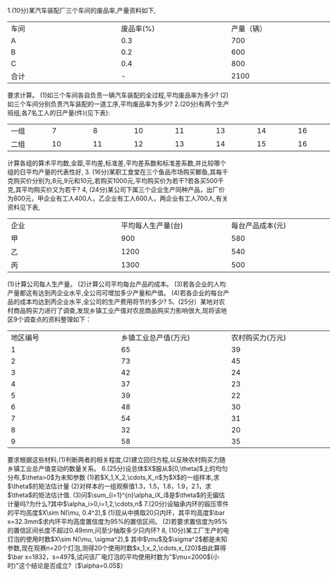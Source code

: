 1.(10分)某汽车装配厂三个车间的废品率,产量资料如下,
 <table data-lake-id="K7pis" id="K7pis" width-mode="contain" class="lake-table" style="width: 750px"><colgroup><col width="250"><col width="250"><col width="250"></colgroup><tbody><tr data-lake-id="uf6f761a8" id="uf6f761a8"><td data-lake-id="u0e698c3f" id="u0e698c3f">车间
 </td><td data-lake-id="ua46d55a3" id="ua46d55a3">废品率(%)
 </td><td data-lake-id="u68fa16ab" id="u68fa16ab">产量（辆）
 </td></tr><tr data-lake-id="uf3578975" id="uf3578975"><td data-lake-id="u1abc3b57" id="u1abc3b57">A
 </td><td data-lake-id="u4302e21f" id="u4302e21f">0.3
 </td><td data-lake-id="u0819da5d" id="u0819da5d">700
 </td></tr><tr data-lake-id="u54aaca3e" id="u54aaca3e"><td data-lake-id="ua6f4a036" id="ua6f4a036">B
 </td><td data-lake-id="u1acbf567" id="u1acbf567">0.2
 </td><td data-lake-id="u7c02fd1a" id="u7c02fd1a">600
 </td></tr><tr data-lake-id="u5dfde37e" id="u5dfde37e"><td data-lake-id="ufe080db6" id="ufe080db6">C
 </td><td data-lake-id="u7423e7ad" id="u7423e7ad">0.4
 </td><td data-lake-id="uc16c8aec" id="uc16c8aec">800
 </td></tr><tr data-lake-id="ub8aebcda" id="ub8aebcda"><td data-lake-id="u9d8429d4" id="u9d8429d4">合计
 </td><td data-lake-id="uee82dbb9" id="uee82dbb9">-
 </td><td data-lake-id="u06476c23" id="u06476c23">2100
 </td></tr></tbody></table>要求计算。
 (1)如三个车间各自负责一辆汽车装配的全过程,平均废品率为多少?
 (2)如三个车间分别负责汽车装配的一道工序,平均废品率为多少?
 2.(20分)有两个生产班组,各7名工人的日产量(件)(见下表):
 <table data-lake-id="kMxFn" id="kMxFn" width-mode="contain" class="lake-table" style="width: 750px"><colgroup><col width="93"><col width="93"><col width="93"><col width="93"><col width="93"><col width="93"><col width="93"><col width="99"></colgroup><tbody><tr data-lake-id="uc6c296f4" id="uc6c296f4"><td data-lake-id="u0d6916d8" id="u0d6916d8">一组
 </td><td data-lake-id="u74f0985f" id="u74f0985f">7
 </td><td data-lake-id="u982f73ba" id="u982f73ba">8
 </td><td data-lake-id="u1fb10138" id="u1fb10138">10
 </td><td data-lake-id="u4dcec118" id="u4dcec118">11
 </td><td data-lake-id="u14918a81" id="u14918a81">13
 </td><td data-lake-id="uca15eab6" id="uca15eab6">14
 </td><td data-lake-id="u96db1626" id="u96db1626">16
 </td></tr><tr data-lake-id="u3ce879a2" id="u3ce879a2"><td data-lake-id="u02996ed6" id="u02996ed6">二组
 </td><td data-lake-id="u5a0be0d3" id="u5a0be0d3">10
 </td><td data-lake-id="u5aeb717a" id="u5aeb717a">11
 </td><td data-lake-id="u11e6e6ac" id="u11e6e6ac">12
 </td><td data-lake-id="u616a083a" id="u616a083a">13
 </td><td data-lake-id="u0f4ab36a" id="u0f4ab36a">14
 </td><td data-lake-id="ud464147b" id="ud464147b">15
 </td><td data-lake-id="uaf9ed5c6" id="uaf9ed5c6">16
 </td></tr></tbody></table>计算各组的算术平均数,全距,平均差,标准差,平均差系数和标准差系数,并比较哪个组的日平均产量的代表性好,
 3. (16分)某职工食堂在三个鱼品市场购买鲫鱼,其每千克购买价分别为,8元,9元和10元,若购买1000元,平均购买价为若干?若各买500千克,其平均购买价又为若干?
 4, (24分)某公司下属三个企业生产同种产品，出厂价为800元，甲企业有工人400人，乙企业有工人600人，两企业有工人700人,有关资料见下表,
 <table data-lake-id="O5jpL" id="O5jpL" width-mode="contain" class="lake-table" style="width: 750px"><colgroup><col width="250"><col width="250"><col width="250"></colgroup><tbody><tr data-lake-id="u0c4bdae6" id="u0c4bdae6"><td data-lake-id="ue89923b0" id="ue89923b0">企业
 </td><td data-lake-id="u2223203a" id="u2223203a">平均每人生产量(台)
 </td><td data-lake-id="ucff3a810" id="ucff3a810">每台产品成本(元)
 </td></tr><tr data-lake-id="u3c8d36ac" id="u3c8d36ac"><td data-lake-id="ue999ac8d" id="ue999ac8d">甲
 </td><td data-lake-id="u2c07cd09" id="u2c07cd09">900
 </td><td data-lake-id="u11432a76" id="u11432a76">580
 </td></tr><tr data-lake-id="uccb34d44" id="uccb34d44"><td data-lake-id="uab077df6" id="uab077df6">乙
 </td><td data-lake-id="u3a2f3d38" id="u3a2f3d38">1200
 </td><td data-lake-id="ucab4d576" id="ucab4d576">540
 </td></tr><tr data-lake-id="u4b9a0cb7" id="u4b9a0cb7"><td data-lake-id="u207ba243" id="u207ba243">丙
 </td><td data-lake-id="u85768929" id="u85768929">1300
 </td><td data-lake-id="ub2cf51ba" id="ub2cf51ba">500
 </td></tr></tbody></table>(1)计算公司每人生产量。
 (2)计算公司平均每台产品的成本。
 (3)若各企业的人均产量都这有达到丙企业水平,全公司可增加多少产量和产值。
 (4)若各企业的每台产品的成本均达到丙企业水平,全公司的生产费用将节约多少?
 5、(25分）某地对农村商品购买力进行了调查,发现乡镇工业产值对农民商品购买力影响很大,现将该地区9个调查点的资料整理如下：
 <table data-lake-id="HpQIL" id="HpQIL" width-mode="contain" class="lake-table" style="width: 750px"><colgroup><col width="250"><col width="250"><col width="250"></colgroup><tbody><tr data-lake-id="u098f4dc2" id="u098f4dc2"><td data-lake-id="u64eb10e0" id="u64eb10e0">地区编号
 </td><td data-lake-id="u7f2c130c" id="u7f2c130c">乡镇工业总产值(万元)
 </td><td data-lake-id="u6875042a" id="u6875042a">农村购买力(万元)
 </td></tr><tr data-lake-id="u39604f48" id="u39604f48"><td data-lake-id="uece3880a" id="uece3880a">1
 </td><td data-lake-id="u3e825782" id="u3e825782">65
 </td><td data-lake-id="u2c91ae5e" id="u2c91ae5e">39
 </td></tr><tr data-lake-id="u85f3fcaa" id="u85f3fcaa"><td data-lake-id="ubc3948e0" id="ubc3948e0">2
 </td><td data-lake-id="u99e1c34c" id="u99e1c34c">73
 </td><td data-lake-id="u03efb802" id="u03efb802">45
 </td></tr><tr data-lake-id="u2d0928d2" id="u2d0928d2"><td data-lake-id="uc5a23e08" id="uc5a23e08">3
 </td><td data-lake-id="u96aff7d0" id="u96aff7d0">42
 </td><td data-lake-id="u2411fe22" id="u2411fe22">24
 </td></tr><tr data-lake-id="ued508dfe" id="ued508dfe"><td data-lake-id="uba00a041" id="uba00a041">4
 </td><td data-lake-id="ub7d33224" id="ub7d33224">37
 </td><td data-lake-id="ud57556aa" id="ud57556aa">23
 </td></tr><tr data-lake-id="ubaf306d7" id="ubaf306d7"><td data-lake-id="u3e2498d2" id="u3e2498d2">5
 </td><td data-lake-id="u3d28655c" id="u3d28655c">39
 </td><td data-lake-id="u3a0d0569" id="u3a0d0569">22
 </td></tr><tr data-lake-id="uc97e85ea" id="uc97e85ea"><td data-lake-id="ue8f9ff06" id="ue8f9ff06">6
 </td><td data-lake-id="u755a0f21" id="u755a0f21">48
 </td><td data-lake-id="u6df9546f" id="u6df9546f">30
 </td></tr><tr data-lake-id="u6299ed0a" id="u6299ed0a"><td data-lake-id="ubfc55daa" id="ubfc55daa">7
 </td><td data-lake-id="ua8ae5b76" id="ua8ae5b76">54
 </td><td data-lake-id="u63f39f18" id="u63f39f18">31
 </td></tr><tr data-lake-id="u2d2df6fe" id="u2d2df6fe"><td data-lake-id="u83842ea6" id="u83842ea6">8
 </td><td data-lake-id="u3096596a" id="u3096596a">32
 </td><td data-lake-id="uf764da96" id="uf764da96">20
 </td></tr><tr data-lake-id="u16aaa55e" id="u16aaa55e"><td data-lake-id="uecdb1850" id="uecdb1850">9
 </td><td data-lake-id="u9be510b3" id="u9be510b3">58
 </td><td data-lake-id="ude1aecd5" id="ude1aecd5">35
 </td></tr></tbody></table>要求根据这些材料,(1)判断两者的相关程度,(2)建立回归方程,以反映农村购买力随乡镇工业总产值变动的数量关系。
 6.(25分)设总体$X$服从$[0,\theta]$上的均匀分布,$\theta>0$为未知参数
 (1)若$X_1,X_2,\cdots,X_n$为$X$的一组样本,求$\theta$的矩法估计量
 (2)对样本的一组观察值1.3，1.5，1.8，1.9，2.1，求$\theta$的矩法估计值.
 (3)问$\sum_{i=1}^{n}\alpha_iX_i$是$\theta$的无偏估计量吗?为什么?其中$\alpha_i>0,i=1,2,\cdots,n$
 7.(20分)设轴承内环的锻压零件的平均高度$X\sim N(\mu, 0.4^2),$ 
 (1)现从中换取20只内环，其平均高度$\bar x=32.3mm$求内环平均高度置信度为95%的置信区间。
 (2)若要求置信度为95%的置信区间长度不超过0.49mm,问至少抽取多少只内环?
 8, (10分)某工厂生产的电灯泡的使用时数$X\sim N(\mu, \sigma^2),$  其中$\mu$及$\sigma^2$都是未知参数,现在观赛n=20个灯泡,测得20个使用时数$x_1,x_2,\cdots,x_{20}$由此算得$\bar x=1832，s=497$,试问该厂电灯泡的平均使用时数为&quot;$\mu=2000$(小时)&quot;这个结论是否成立?（$\alpha=0.05$）
 ​

 